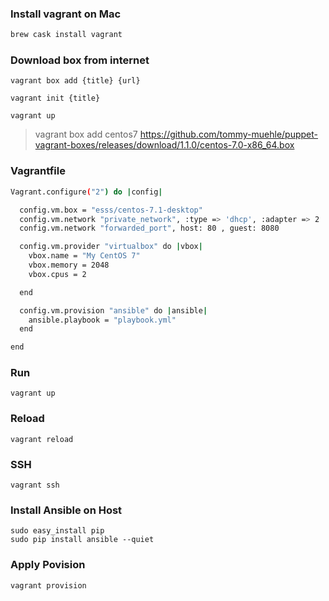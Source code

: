 ### Install vagrant on Mac

```sh
brew cask install vagrant
```

### Download box from internet

```
vagrant box add {title} {url}

vagrant init {title}

vagrant up
```

> vagrant box add centos7 https://github.com/tommy-muehle/puppet-vagrant-boxes/releases/download/1.1.0/centos-7.0-x86_64.box



### Vagrantfile

```sh
Vagrant.configure("2") do |config|

  config.vm.box = "esss/centos-7.1-desktop"
  config.vm.network "private_network", :type => 'dhcp', :adapter => 2
  config.vm.network "forwarded_port", host: 80 , guest: 8080

  config.vm.provider "virtualbox" do |vbox|
    vbox.name = "My CentOS 7"
    vbox.memory = 2048
    vbox.cpus = 2

  end

  config.vm.provision "ansible" do |ansible|
    ansible.playbook = "playbook.yml"
  end

end
```

### Run
```
vagrant up
```

### Reload
```
vagrant reload
```

### SSH
```
vagrant ssh
```

### Install Ansible on Host

```
sudo easy_install pip
sudo pip install ansible --quiet
```


### Apply Povision

```
vagrant provision
```
